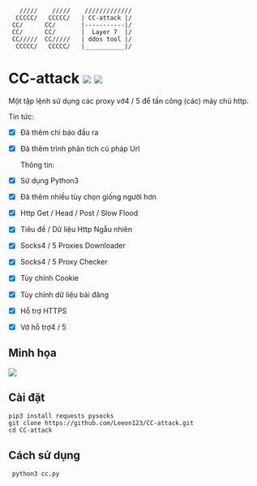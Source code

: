        /////    /////    /////////////
      CCCCC/   CCCCC/   | CC-attack |/
     CC/      CC/       |-----------|/ 
     CC/      CC/       |  Layer 7  |/ 
     CC/////  CC/////   | ddos tool |/ 
      CCCCC/   CCCCC/   |___________|/

# CC-attack ![](https://img.shields.io/badge/Version-3.6-brightgreen.svg) ![](https://img.shields.io/badge/license-GPLv2-blue.svg)
  Một tập lệnh sử dụng các proxy vớ4 / 5 để tấn công (các) máy chủ http.

Tin tức:
- [x] Đã thêm chỉ báo đầu ra
- [x] Đã thêm trình phân tích cú pháp Url

  Thông tin:
- [x] Sử dụng Python3
- [x] Đã thêm nhiều tùy chọn giống người hơn
- [x] Http Get / Head / Post / Slow Flood
- [x] Tiêu đề / Dữ liệu Http Ngẫu nhiên
- [x] Socks4 / 5 Proxies Downloader
- [x] Socks4 / 5 Proxy Checker
- [x] Tùy chỉnh Cookie
- [x] Tùy chỉnh dữ liệu bài đăng
- [x] Hỗ trợ HTTPS
- [x] Vớ hỗ trợ4 / 5

## Minh họa

![](https://i.imgur.com/hXGBnkB.png)

## Cài đặt

    pip3 install requests pysocks
    git clone https://github.com/Leeon123/CC-attack.git
    cd CC-attack

## Cách sử dụng

     python3 cc.py
